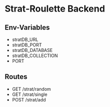# Strat-Roulette Backend

## Env-Variables
 * stratDB_URL
 * stratDB_PORT
 * stratDB_DATABASE
 * stratDB_COLLECTION
 * PORT

## Routes
 * GET /strat/random
 * GET /strat/single
 * POST /strat/add
